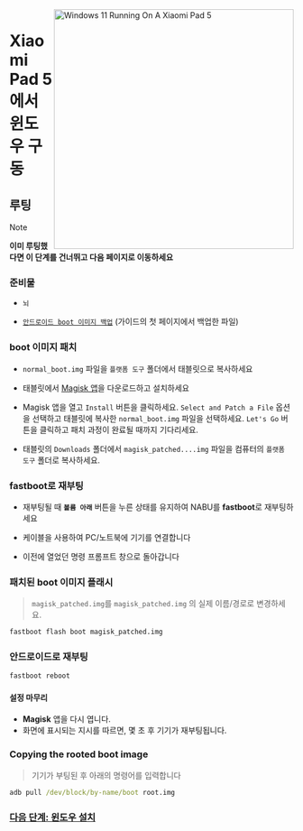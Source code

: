 <img align="right" src="https://raw.githubusercontent.com/erdilS/Port-Windows-11-Xiaomi-Pad-5/main/nabu.png" width="425" alt="Windows 11 Running On A Xiaomi Pad 5">

# Xiaomi Pad 5 에서 윈도우 구동

## 루팅 
> [!NOTE]
> **이미 루팅했다면 이 단계를 건너뛰고 다음 페이지로 이동하세요**

### 준비물
- ```뇌```
  
- [```안드로이드 boot 이미지 백업```](/guide/Korean/1-partition-ko.md#기존-boot-이미지-백업) (가이드의 첫 페이지에서 백업한 파일)

### boot 이미지 패치 
- ```normal_boot.img``` 파일을  ```플랫폼 도구``` 폴더에서 태블릿으로 복사하세요

- 태블릿에서 [Magisk 앱](https://github.com/topjohnwu/Magisk/releases/latest)을 다운로드하고 설치하세요
  
-  Magisk 앱을 열고 ```Install``` 버튼을 클릭하세요. ```Select and Patch a File``` 옵션을 선택하고 태블릿에 복사한 ```normal_boot.img``` 파일을 선택하세요. ```Let's Go``` 버튼을 클릭하고 패치 과정이 완료될 때까지 기다리세요.
  
- 태블릿의 ```Downloads``` 폴더에서 ```magisk_patched....img``` 파일을 컴퓨터의 ```플랫폼 도구``` 폴더로 복사하세요. 

### fastboot로 재부팅
- 재부팅될 때 **`볼륨 아래`** 버튼을 누른 상태를 유지하여 NABU를 **fastboot**로 재부팅하세요

- 케이블을 사용하여 PC/노트북에 기기를 연결합니다

- 이전에 열었던 명령 프롬프트 창으로 돌아갑니다

### 패치된 boot 이미지 플래시 
> `magisk_patched.img`를 ```magisk_patched.img``` 의 실제 이름/경로로 변경하세요.
```cmd
fastboot flash boot magisk_patched.img
```

### 안드로이드로 재부팅
```cmd
fastboot reboot
```

#### 설정 마무리
- **Magisk** 앱을 다시 엽니다.
- 화면에 표시되는 지시를 따르면, 몇 초 후 기기가 재부팅됩니다.

### Copying the rooted boot image
> 기기가 부팅된 후 아래의 명령어를 입력합니다
```cmd
adb pull /dev/block/by-name/boot root.img
```

### [다음 단계: 윈도우 설치](/guide/Korean/3-install-ko.md)












